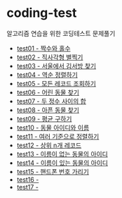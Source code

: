 # coding-test
알고리즘 연습을 위한 코딩테스트 문제풀기
* <a href="https://github.com/kongsabary/coding-test/blob/main/CodingTest/src/test/Test01.java">test01 - 짝수와 홀수</a>
* <a href="https://github.com/kongsabary/coding-test/blob/main/CodingTest/src/test/Test02.java">test02 - 직사각형 별찍기</a>
* <a href="https://github.com/kongsabary/coding-test/blob/main/CodingTest/src/test/Test03.java">test03 - 서울에서 김서방 찾기</a>  
* <a href="https://github.com/kongsabary/coding-test/blob/main/CodingTest/src/test/Test04">test04 - 역순 정렬하기</a>  
* <a href="https://github.com/kongsabary/coding-test/blob/main/CodingTest/src/test/Test05">test05 - 모든 레코드 조회하기</a>  
* <a href="https://github.com/kongsabary/coding-test/blob/main/CodingTest/src/test/Test06">test06 - 어린 동물 찾기</a>  
* <a href="https://github.com/kongsabary/coding-test/blob/main/CodingTest/src/test/Test07.java">test07 - 두 정수 사이의 합</a>
* <a href="https://github.com/kongsabary/coding-test/blob/main/CodingTest/src/test/Test08">test08 - 아픈 동물 찾기</a>
* <a href="https://github.com/kongsabary/coding-test/blob/main/CodingTest/src/test/Test09.java">test09 - 평균 구하기</a>
* <a href="https://github.com/kongsabary/coding-test/blob/main/CodingTest/src/test/Test10">test10 - 동물 아이디와 이름</a>
* <a href="https://github.com/kongsabary/coding-test/blob/main/CodingTest/src/test/Test11">test11 - 여러 기준으로 정렬하기</a>
* <a href="https://github.com/kongsabary/coding-test/blob/main/CodingTest/src/test/Test12">test12 - 상위 n개 레코드</a>
* <a href="https://github.com/kongsabary/coding-test/blob/main/CodingTest/src/test">test13 - 이름이 없는 동물의 아이디</a>
* <a href="https://github.com/kongsabary/coding-test/blob/main/CodingTest/src/test">test14 - 이름이 있는 동물의 아이디</a>
* <a href="https://github.com/kongsabary/coding-test/blob/main/CodingTest/src/test">test15 - 핸드폰 번호 가리기</a>
* <a href="https://github.com/kongsabary/coding-test/blob/main/CodingTest/src/test">test16 - </a>
* <a href="https://github.com/kongsabary/coding-test/blob/main/CodingTest/src/test">test17 - </a>
